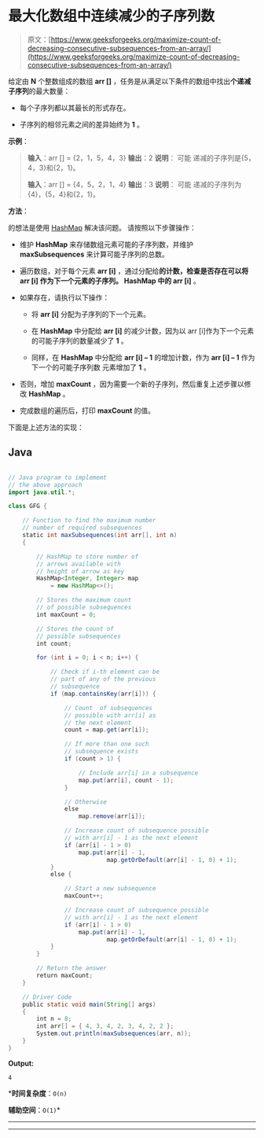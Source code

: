 # 最大化数组中连续减少的子序列数

> 原文：[https://www.geeksforgeeks.org/maximize-count-of-decreasing-consecutive-subsequences-from-an-array/](https://www.geeksforgeeks.org/maximize-count-of-decreasing-consecutive-subsequences-from-an-array/)

给定由 **N** 个整数组成的数组 **arr []** ，任务是从满足以下条件的数组中找出**个递减子序列**的最大数量：

*   每个子序列都以其最长的形式存在。

*   子序列的相邻元素之间的差异始终为 **1** 。

**示例**：

> **输入**：arr [] = {2，1，5，4，3}
> **输出**：2
> **说明**：
> 可能 递减的子序列是{5，4，3}和{2，1}。
> 
> **输入**：arr [] = {4，5，2，1，4}
> **输出**：3
> **说明**：
> 可能 递减的子序列为{4}，{5，4}和{2，1}。

**方法**：

的想法是使用 [HashMap](http://www.geeksforgeeks.org/java-util-hashmap-in-java/) 解决该问题。 请按照以下步骤操作：

*   维护 **HashMap** 来存储数组元素可能的子序列数，并维护 **maxSubsequences** 来计算可能子序列的总数。

*   遍历数组，对于每个元素 **arr [i]** ，通过分配给**的计数，检查是否存在可以将 **arr [i]** 作为下一个元素的子序列。 **HashMap** 中的 arr [i]** 。

*   如果存在，请执行以下操作：

    *   将 **arr [i]** 分配为子序列的下一个元素。

    *   在 **HashMap** 中分配给 **arr [i]** 的减少计数，因为以 arr [i]作为下一个元素的可能子序列的数量减少了 **1** 。

    *   同样，在 **HashMap** 中分配给 **arr [i] – 1** 的增加计数，作为 **arr [i] – 1** 作为下一个的可能子序列数 元素增加了 **1** 。

*   否则，增加 **maxCount** ，因为需要一个新的子序列，然后重复上述步骤以修改 **HashMap** 。

*   完成数组的遍历后，打印 **maxCount** 的值。

下面是上述方法的实现：

## Java

```java

// Java program to implememt 
// the above approach 
import java.util.*; 

class GFG { 

    // Function to find the maximum number 
    // number of required subsequences 
    static int maxSubsequences(int arr[], int n) 
    { 

        // HashMap to store number of 
        // arrows available with 
        // height of arrow as key 
        HashMap<Integer, Integer> map 
            = new HashMap<>(); 

        // Stores the maximum count 
        // of possible subsequences 
        int maxCount = 0; 

        // Stores the count of 
        // possible subsequences 
        int count; 

        for (int i = 0; i < n; i++) { 

            // Check if i-th element can be 
            // part of any of the previous 
            // subsequence 
            if (map.containsKey(arr[i])) { 

                // Count  of subsequences 
                // possible with arr[i] as 
                // the next element 
                count = map.get(arr[i]); 

                // If more than one such 
                // subsequence exists 
                if (count > 1) { 

                    // Include arr[i] in a subsequence 
                    map.put(arr[i], count - 1); 
                } 

                // Otherwise 
                else
                    map.remove(arr[i]); 

                // Increase count of subsequence possible 
                // with arr[i] - 1 as the next element 
                if (arr[i] - 1 > 0) 
                    map.put(arr[i] - 1, 
                            map.getOrDefault(arr[i] - 1, 0) + 1); 
            } 
            else { 

                // Start a new subsequence 
                maxCount++; 

                // Increase count of subsequence possible 
                // with arr[i] - 1 as the next element 
                if (arr[i] - 1 > 0) 
                    map.put(arr[i] - 1, 
                            map.getOrDefault(arr[i] - 1, 0) + 1); 
            } 
        } 

        // Return the answer 
        return maxCount; 
    } 

    // Driver Code 
    public static void main(String[] args) 
    { 
        int n = 8; 
        int arr[] = { 4, 3, 4, 2, 3, 4, 2, 2 }; 
        System.out.println(maxSubsequences(arr, n)); 
    } 
} 

```

**Output:**

```
4

```

***时间复杂度**：`O(n)`

**辅助空间**：`O(1)`*



* * *

* * *



